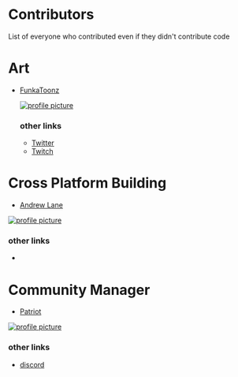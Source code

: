 # Contributors
List of everyone who contributed even if they didn't contribute code

# Art
 - [FunkaToonz](https://www.deviantart.com/funkatoonz)  
     
   [![profile picture](https://a.deviantart.net/avatars-big/f/u/funkatoonz.png?4)](https://www.deviantart.com/funkatoonz)
   ### other links
   - [Twitter](https://twitter.com/FunKaToonz)
   - [Twitch](https://www.twitch.tv/funkatoonz)

# Cross Platform Building
 - [Andrew Lane](https://github.com/AndrewLaneX)
 
 [![profile picture](https://avatars2.githubusercontent.com/u/32808683?s=115&u=6ebda5cad4dfaaddfaf905a30a4be523a896f9c5&v=4)](https://github.com/AndrewLaneX)
 ### other links
 - 
# Community Manager
- [Patriot](https://www.twitch.tv/patriotsar)

[![profile picture](https://static-cdn.jtvnw.net/jtv_user_pictures/0007afc6-29a0-408a-9b28-3dbce19a6b40-profile_image-300x300.png)](https://www.twitch.tv/patriotsar)
### other links
 - [discord](https://discord.gg/d6HGhqv)
